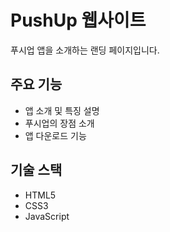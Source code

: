 # PushUp 웹사이트

푸시업 앱을 소개하는 랜딩 페이지입니다.

## 주요 기능

- 앱 소개 및 특징 설명
- 푸시업의 장점 소개
- 앱 다운로드 기능

## 기술 스택

- HTML5
- CSS3
- JavaScript 